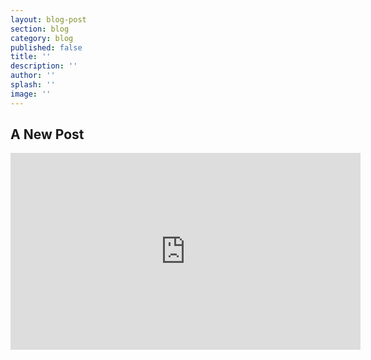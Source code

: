 ```yaml
---
layout: blog-post
section: blog
category: blog
published: false
title: ''
description: ''
author: ''
splash: ''
image: ''
---
```

## A New Post


<iframe width="560" height="315" src="https://www.youtube.com/embed/BtuojQurI9U" frameborder="0" allowfullscreen> </iframe>
